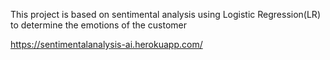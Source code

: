 This project is based on sentimental analysis using Logistic Regression(LR) to determine the emotions of the customer


https://sentimentalanalysis-ai.herokuapp.com/